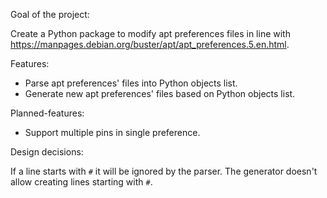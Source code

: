 Goal of the project:

   Create a Python package to modify apt preferences files in line with https://manpages.debian.org/buster/apt/apt_preferences.5.en.html.


Features:
   - Parse apt preferences' files into Python objects list.
   - Generate new apt preferences' files based on Python objects list.

Planned-features:
   - Support multiple pins in single preference.

Design decisions:

   If a line starts with `#` it will be ignored by the parser.
   The generator doesn't allow creating lines starting with `#`.
